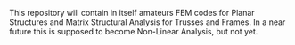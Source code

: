 This repository will contain in itself amateurs FEM codes for Planar Structures and Matrix Structural Analysis for Trusses and Frames. In a near future this is supposed to become Non-Linear Analysis, but not yet.
